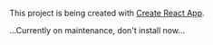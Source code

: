 This project is being created with [Create React App](https://github.com/facebook/create-react-app).


...Currently on maintenance, don't install now...
